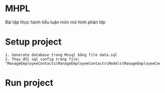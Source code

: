 # MHPL
Bài tập thực hành tiểu luận môn mô hình phân lớp
# Setup project
	1. Generate database trong Mssql bằng file data.sql
	2. Thay đổi sql config trong file: "ManageEmployeeContacts\ManageEmployeeContacts\Models\ManageEmployeeContactsContext.cs"
# Run project